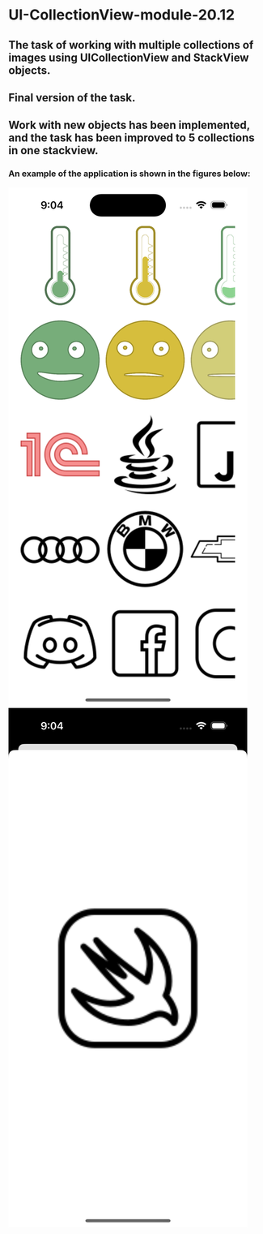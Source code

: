 # UI-CollectionView-module-20.12

## The task of working with multiple collections of images using UICollectionView and StackView objects.

## Final version of the task.
## Work with new objects has been implemented, and the task has been improved to 5 collections in one stackview.

### An example of the application is shown in the figures below:
![Image alt](https://github.com/pozitr0n/UI-CollectionView-module-20.12/raw/main/images/pic_1.png)
![Image alt](https://github.com/pozitr0n/UI-CollectionView-module-20.12/raw/main/images/pic_2.png)
